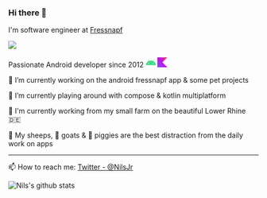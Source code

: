 ### Hi there 👋

I'm software engineer at [Fressnapf](http://www.fressnapf.de/) 

<img width="200" src="https://www.fressnapf.de/fressnapf-og.jpg">

Passionate Android developer since 2012 <img height="20" src="https://raw.githubusercontent.com/github/explore/80688e429a7d4ef2fca1e82350fe8e3517d3494d/topics/android/android.png"> <img height="20" src="https://raw.githubusercontent.com/github/explore/80688e429a7d4ef2fca1e82350fe8e3517d3494d/topics/kotlin/kotlin.png">

🔭 I’m currently working on the android fressnapf app & some pet projects

🌱 I’m currently playing around with compose & kotlin multiplatform

🏡 I'm currently working from my small farm on the beautiful Lower Rhine 🇩🇪
     
🐑 My sheeps, 🐐 goats & 🐖 piggies are the best distraction from the daily work on apps

---

📫 How to reach me: [Twitter - @NilsJr](https://twitter.com/NilsJr)

![Nils's github stats](https://github-readme-stats.vercel.app/api?username=nilsjr&theme=prussian&show_icons=true&count_private=true&hide_title=true)
